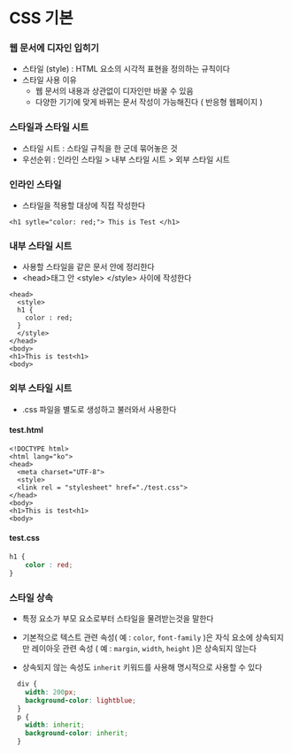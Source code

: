 # CSS 기본

### 웹 문서에 디자인 입히기
* 스타일 (style) : HTML 요소의 시각적 표현을 정의하는 규칙이다
* 스타일 사용 이유
    * 웹 문서의 내용과 상관없이 디자인만 바꿀 수 있음
    * 다양한 기기에 맞게 바뀌는 문서 작성이 가능해진다 ( 반응형 웹페이지 )

### 스타일과 스타일 시트
* 스타일 시트 : 스타일 규칙을 한 군데 묶어놓은 것
* 우선순위 : 인라인 스타일 > 내부 스타일 시트 > 외부 스타일 시트

### 인라인 스타일
* 스타일을 적용할 대상에 직접 작성한다
```
<h1 sytle="color: red;"> This is Test </h1>
```
### 내부 스타일 시트
* 사용할 스타일을 같은 문서 안에 정리한다
* \<head>태그 안 \<style> \</style> 사이에 작성한다
```
<head>
  <style>
  h1 {
    color : red;
  }
  </style>
</head>
<body>
<h1>This is test<h1>
<body>
```

### 외부 스타일 시트 
* .css 파일을 별도로 생성하고 불러와서 사용한다

#### test.html
```
<!DOCTYPE html>
<html lang="ko">
<head>
  <meta charset="UTF-8">
  <style>
  <link rel = "stylesheet" href="./test.css">
</head>
<body>
<h1>This is test<h1>
<body>
```

#### test.css
``` css
h1 {
    color : red;
}
```

### 스타일 상속
* 특정 요소가 부모 요소로부터 스타일을 물려받는것을 말한다
* 기본적으로 텍스트 관련 속성( 예 :  ```color```, ```font-family``` )은 자식 요소에 상속되지만 레이아웃 관련 속성 ( 예 : ```margin```, `width`, ```height``` )은 상속되지 않는다

* 상속되지 않는 속성도 ```inherit``` 키워드를 사용해 명시적으로 사용할 수 있다
``` css
  div {
    width: 200px;
    background-color: lightblue;
  }
  p {
    width: inherit;
    background-color: inherit;
  }
```